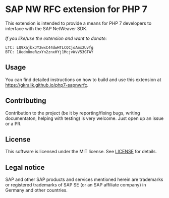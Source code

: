 
# SAP NW RFC extension for PHP 7

This extension is intended to provide a means for PHP 7 developers to interface with the SAP NetWeaver SDK.

*If you like/use the extension and want to donate:*
```
LTC: LQ9XajbxJY2wxC44dwHTLCQCjoAmx2Uvfg
BTC: 18edm8meRzxYn2znxHYj1McjvWvV53GTAY
```

## Usage

You can find detailed instructions on how to build and use this extension at https://gkralik.github.io/php7-sapnwrfc.

## Contributing

Contribution to the project (be it by reporting/fixing bugs, writing documentaton, helping with testing) is very welcome.
Just open up an issue or a PR.

## License

This software is licensed under the MIT license. See [LICENSE](LICENSE) for details.

## Legal notice

SAP and other SAP products and services mentioned herein are trademarks or registered trademarks of SAP SE (or an SAP affiliate company) in Germany and other countries.
